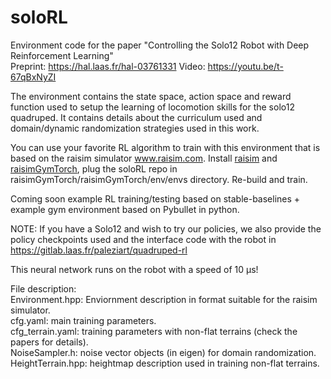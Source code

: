 # soloRL

Environment code for the paper "Controlling the Solo12 Robot with Deep Reinforcement Learning"  
Preprint: https://hal.laas.fr/hal-03761331
Video: https://youtu.be/t-67qBxNyZI

The environment contains the state space, action space and reward function used to setup the learning of locomotion skills for the solo12 quadruped. 
It contains details about the curriculum used and domain/dynamic randomization strategies used in this work.

You can use your favorite RL algorithm to train with this environment that is based on the raisim simulator www.raisim.com. 
Install [raisim](www.raisim.com) and [raisimGymTorch](https://raisim.com/sections/RaisimGymTorch.html), plug the soloRL repo in raisimGymTorch/raisimGymTorch/env/envs directory. Re-build and train. 

Coming soon example RL training/testing based on stable-baselines + example gym environment based on Pybullet in python.

NOTE: If you have a Solo12 and wish to try our policies, we also provide the policy checkpoints used and the interface code with the robot in https://gitlab.laas.fr/paleziart/quadruped-rl 

This neural network runs on the robot with a speed of 10 μs!

File description: <br />
Environment.hpp: Enviornment description in format suitable for the raisim simulator. <br />
cfg.yaml: main training parameters. <br />
cfg_terrain.yaml: training parameters with non-flat terrains (check the papers for details). <br />
NoiseSampler.h: noise vector objects  (in eigen) for domain randomization. <br />
HeightTerrain.hpp: heightmap description used in training non-flat terrains.
